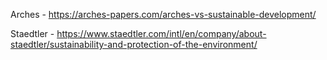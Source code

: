 Arches - https://arches-papers.com/arches-vs-sustainable-development/

Staedtler - https://www.staedtler.com/intl/en/company/about-staedtler/sustainability-and-protection-of-the-environment/
